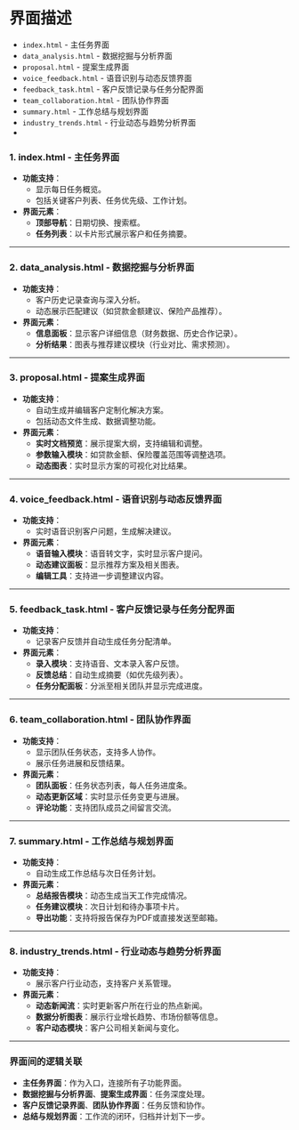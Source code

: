 # 界面描述

- `index.html` - 主任务界面
- `data_analysis.html` - 数据挖掘与分析界面
- `proposal.html` - 提案生成界面
- `voice_feedback.html` - 语音识别与动态反馈界面
- `feedback_task.html` - 客户反馈记录与任务分配界面
- `team_collaboration.html` - 团队协作界面
- `summary.html` - 工作总结与规划界面
- `industry_trends.html` - 行业动态与趋势分析界面
- 
### **1. index.html - 主任务界面**

- **功能支持**：
    - 显示每日任务概览。
    - 包括关键客户列表、任务优先级、工作计划。
- **界面元素**：
    - **顶部导航**：日期切换、搜索框。
    - **任务列表**：以卡片形式展示客户和任务摘要。

---

### **2. data_analysis.html - 数据挖掘与分析界面**

- **功能支持**：
    - 客户历史记录查询与深入分析。
    - 动态展示匹配建议（如贷款金额建议、保险产品推荐）。
- **界面元素**：
    - **信息面板**：显示客户详细信息（财务数据、历史合作记录）。
    - **分析结果**：图表与推荐建议模块（行业对比、需求预测）。

---

### **3. proposal.html - 提案生成界面**

- **功能支持**：
    - 自动生成并编辑客户定制化解决方案。
    - 包括动态文件生成、数据调整功能。
- **界面元素**：
    - **实时文档预览**：展示提案大纲，支持编辑和调整。
    - **参数输入模块**：如贷款金额、保险覆盖范围等调整选项。
    - **动态图表**：实时显示方案的可视化对比结果。

---

### **4. voice_feedback.html - 语音识别与动态反馈界面**

- **功能支持**：
    - 实时语音识别客户问题，生成解决建议。
- **界面元素**：
    - **语音输入模块**：语音转文字，实时显示客户提问。
    - **动态建议面板**：显示推荐方案及相关图表。
    - **编辑工具**：支持进一步调整建议内容。

---

### **5. feedback_task.html - 客户反馈记录与任务分配界面**

- **功能支持**：
    - 记录客户反馈并自动生成任务分配清单。
- **界面元素**：
    - **录入模块**：支持语音、文本录入客户反馈。
    - **反馈总结**：自动生成摘要（如优先级列表）。
    - **任务分配面板**：分派至相关团队并显示完成进度。

---

### **6. team_collaboration.html - 团队协作界面**

- **功能支持**：
    - 显示团队任务状态，支持多人协作。
    - 展示任务进展和反馈结果。
- **界面元素**：
    - **团队面板**：任务状态列表，每人任务进度条。
    - **动态更新区域**：实时显示任务变更与进展。
    - **评论功能**：支持团队成员之间留言交流。

---

### **7. summary.html - 工作总结与规划界面**

- **功能支持**：
    - 自动生成工作总结与次日任务计划。
- **界面元素**：
    - **总结报告模块**：动态生成当天工作完成情况。
    - **任务建议模块**：次日计划和待办事项卡片。
    - **导出功能**：支持将报告保存为PDF或直接发送至邮箱。

---

### **8. industry_trends.html - 行业动态与趋势分析界面**

- **功能支持**：
    - 展示客户行业动态，支持客户关系管理。
- **界面元素**：
    - **动态新闻流**：实时更新客户所在行业的热点新闻。
    - **数据分析图表**：展示行业增长趋势、市场份额等信息。
    - **客户动态模块**：客户公司相关新闻与变化。

---

### **界面间的逻辑关联**

- **主任务界面**：作为入口，连接所有子功能界面。
- **数据挖掘与分析界面**、**提案生成界面**：任务深度处理。
- **客户反馈记录界面**、**团队协作界面**：任务反馈和协作。
- **总结与规划界面**：工作流的闭环，归档并计划下一步。